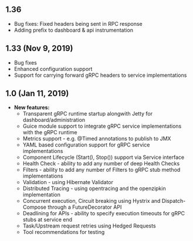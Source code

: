 ## 1.36
- Bug fixes: Fixed headers being sent in RPC response
- Adding prefix to dashboard & api instrumentation

## 1.33 (Nov 9, 2019)
- Bug fixes
- Enhanced configuration support
- Support for carrying forward gRPC headers to service implementations

## 1.0 (Jan 11, 2019)
- **New features:**
  - Transparent gRPC runtime startup alongwith Jetty for dashboard/administration
  - Guice module support to integrate gRPC service implementations with the gRPC runtime
  - Metrics support - e.g. @Timed annotations to publish to JMX
  - YAML based configuration support for gRPC service implementations
  - Component Lifecycle (Start(), Stop()) support via Service interface
  - Health Check - ability to add any number of deep Health Checks
  - Filters - ability to add any number of Filters to gRPC stub method implementations
  - Validation - using Hibernate Validator
  - Distributed Tracing - using opentracing and the openzipkin implementation
  - Concurrent execution, Circuit breaking using Hystrix and Dispatch-Compose through a FutureDecorator API
  - Deadlining for APIs - ability to specify execution timeouts for gRPC stubs at service end
  - Task/Upstream request retries using Hedged Requests
  - Tool recommendations for testing

